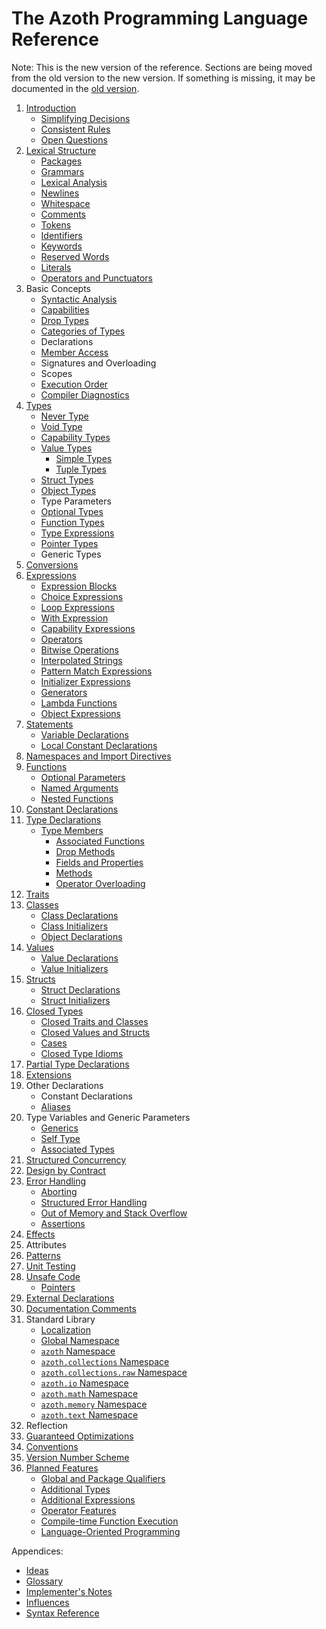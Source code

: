 # The Azoth Programming Language Reference

Note: This is the new version of the reference. Sections are being moved from the old version to the
new version. If something is missing, it may be documented in the [old version](../old/book.md).

1. [Introduction](introduction.md)
   * [Simplifying Decisions](simplifying-decisions.md)
   * [Consistent Rules](consistent-rules.md)
   * [Open Questions](open-questions.md)
2. [Lexical Structure](lexical-structure.md)
   * [Packages](packages.md)
   * [Grammars](grammars.md)
   * [Lexical Analysis](lexical-analysis.md)
   * [Newlines](newlines.md)
   * [Whitespace](whitespace.md)
   * [Comments](comments.md)
   * [Tokens](tokens.md)
   * [Identifiers](identifiers.md)
   * [Keywords](keywords.md)
   * [Reserved Words](reserved-words.md)
   * [Literals](literals.md)
   * [Operators and Punctuators](operators-and-punctuators.md)
3. Basic Concepts
   * [Syntactic Analysis](syntactic-analysis.md)
   * [Capabilities](capabilities.md)
   * [Drop Types](drop-types.md)
   * [Categories of Types](categories-of-types.md)
   * Declarations
   * [Member Access](member-access.md)
   * Signatures and Overloading
   * Scopes
   * [Execution Order](execution-order.md)
   * [Compiler Diagnostics](compiler-diagnostics.md)
4. [Types](types.md)
   * [Never Type](never-type.md)
   * [Void Type](void-type.md)
   * [Capability Types](capability-types.md)
   * [Value Types](value-types.md)
     * [Simple Types](simple-types.md)
     * [Tuple Types](tuple-types.md)
   * [Struct Types](struct-types.md)
   * [Object Types](object-types.md)
   * Type Parameters
   * [Optional Types](optional-types.md)
   * [Function Types](function-types.md)
   * [Type Expressions](type-expressions.md)
   * [Pointer Types](pointer-types.md)
   * Generic Types
5. [Conversions](conversions.md)
6. [Expressions](expressions.md)
   * [Expression Blocks](expression-blocks.md)
   * [Choice Expressions](choice-expressions.md)
   * [Loop Expressions](loop-expressions.md)
   * [With Expression](with-expression.md)
   * [Capability Expressions](capability-expressions.md)
   * [Operators](operators.md)
   * [Bitwise Operations](bitwise-operations.md)
   * [Interpolated Strings](interpolated-strings.md)
   * [Pattern Match Expressions](pattern-match-expressions.md)
   * [Initializer Expressions](initializer-expressions.md)
   * [Generators](generators.md)
   * [Lambda Functions](lambda-functions.md)
   * [Object Expressions](object-expressions.md)
7. [Statements](statements.md)
   * [Variable Declarations](variable-declarations.md)
   * [Local Constant Declarations](local-constant-declarations.md)
8. [Namespaces and Import Directives](namespaces.md)
9. [Functions](functions.md)
    * [Optional Parameters](optional-parameters.md)
    * [Named Arguments](named-arguments.md)
    * [Nested Functions](nested-functions.md)
10. [Constant Declarations](constant-declarations.md)
11. [Type Declarations](type-declarations.md)
    * [Type Members](type-members.md)
      * [Associated Functions](associated-functions.md)
      * [Drop Methods](drop-methods.md)
      * [Fields and Properties](fields-and-properties.md)
      * [Methods](methods.md)
      * [Operator Overloading](operator-overloading.md)
12. [Traits](traits.md)
13. [Classes](classes.md)
    * [Class Declarations](class-declarations.md)
    * [Class Initializers](class-initializers.md)
    * [Object Declarations](object-declarations.md)
14. [Values](values.md)
    * [Value Declarations](value-declarations.md)
    * [Value Initializers](value-initializers.md)
15. [Structs](structs.md)
    * [Struct Declarations](struct-declarations.md)
    * [Struct Initializers](struct-initializers.md)
16. [Closed Types](closed-types.md)
    * [Closed Traits and Classes](closed-traits-and-classes.md)
    * [Closed Values and Structs](closed-structs.md)
    * [Cases](cases.md)
    * [Closed Type Idioms](closed-type-idioms.md)
17. [Partial Type Declarations](partial-type-declarations.md)
18. [Extensions](extensions.md)
19. Other Declarations
    * Constant Declarations
    * [Aliases](aliases.md)
20. Type Variables and Generic Parameters
    * [Generics](generics.md)
    * [Self Type](self-type.md)
    * [Associated Types](associated-types.md)
21. [Structured Concurrency](structured-concurrency.md)
22. [Design by Contract](contracts.md)
23. [Error Handling](error-handling.md)
    * [Aborting](aborting.md)
    * [Structured Error Handling](structured-errors.md)
    * [Out of Memory and Stack Overflow](memory-exhaustion.md)
    * [Assertions](assertions.md)
24. [Effects](effects.md)
25. Attributes
26. [Patterns](patterns.md)
27. [Unit Testing](unit-testing.md)
28. [Unsafe Code](unsafe.md)
    * [Pointers](pointers.md)
29. [External Declarations](external.md)
30. [Documentation Comments](documentation-comments.md)
31. Standard Library
    * [Localization](localization.md)
    * [Global Namespace](std-lib-global-namespace.md)
    * [`azoth` Namespace](azoth.md)
    * [`azoth.collections` Namespace](azoth.collections.md)
    * [`azoth.collections.raw` Namespace](azoth.collections.raw.md)
    * [`azoth.io` Namespace](azoth.io.md)
    * [`azoth.math` Namespace](azoth.math.md)
    * [`azoth.memory` Namespace](azoth.memory.md)
    * [`azoth.text` Namespace](azoth.text.md)
32. Reflection
33. [Guaranteed Optimizations](guaranteed-optimizations.md)
34. [Conventions](conventions.md)
35. [Version Number Scheme](version-numbers.md)
36. [Planned Features](planned-features.md)
    * [Global and Package Qualifiers](planned-qualifier.md)
    * [Additional Types](planned-types.md)
    * [Additional Expressions](planned-expressions.md)
    * [Operator Features](planned-operators.md)
    * [Compile-time Function Execution](planned-ctfe.md)
    * [Language-Oriented Programming](planned-lop.md)

Appendices:

* [Ideas](ideas.md)
* [Glossary](glossary.md)
* [Implementer's Notes](implementers-notes.md)
* [Influences](influences.md)
* [Syntax Reference](syntax-reference.md)
